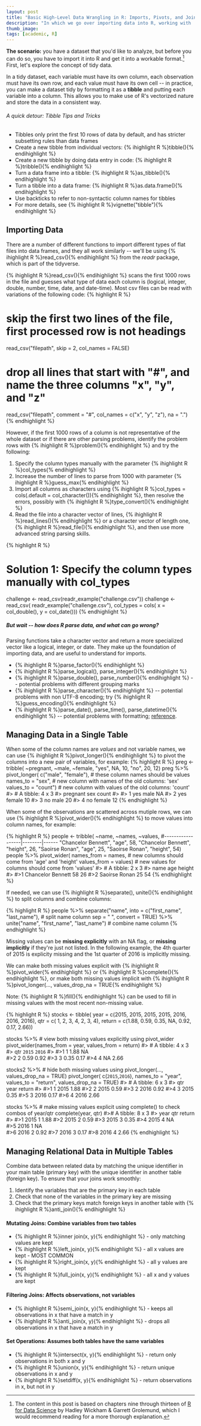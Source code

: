 ```yaml
---
layout: post
title: "Basic High-Level Data Wrangling in R: Imports, Pivots, and Joins"
description: "In which we go over importing data into R, working with 'tidy data,' manipulating single tables, and joining related tables."
thumb_image: 
tags: [academic, R]
---
```


**The scenario:** you have a dataset that you'd like to analyze, but before you can do so, you have to import it into R and get it into a workable format.[^1] First, let's explore the concept of tidy data.

In a tidy dataset, each variable must have its own column, each observation must have its own row, and each value must have its own cell -- in practice, you can make a dataset tidy by formatting it as a **tibble** and putting each variable into a column. This allows you to make use of R's vectorized nature and store the data in a consistent way.

###### A quick detour: Tibble Tips and Tricks
* Tibbles only print the first 10 rows of data by default, and has stricter subsetting rules than data frames
* Create a new tibble from individual vectors: {% ihighlight R %}tibble(){% endihighlight %}
* Create a new tibble by doing data entry in code: {% ihighlight R %}tribble(){% endihighlight %}
* Turn a data frame into a tibble: {% ihighlight R %}as_tibble(){% endihighlight %}
* Turn a tibble into a data frame: {% ihighlight R %}as.data.frame(){% endihighlight %}
* Use backticks to refer to non-syntactic column names for tibbles
* For more details, see {% ihighlight R %}vignette("tibble"){% endihighlight %}


[^1]: The content in this post is based on chapters nine through thirteen of [R for Data Science](https://r4ds.had.co.nz/index.html) by Hadley Wickham & Garrett Grolemund, which I would recommend reading for a more thorough explanation.

## Importing Data
There are a number of different functions to import different types of flat files into data frames, and they all work similarly -- we'll be using {% ihighlight R %}read_csv(){% endihighlight %} from the *readr* package, which is part of the tidyverse.

{% ihighlight R %}read_csv(){% endihighlight %} scans the first 1000 rows in the file and guesses what type of data each column is (logical, integer, double, number, time, date, and date-time). Most csv files can be read with variations of the following code:
{% highlight R %}
# skip the first two lines of the file, first processed row is not headings
read_csv("filepath", skip = 2, col_names = FALSE)

# drop all lines that start with "#", and name the three columns "x", "y", and "z"
read_csv("filepath", comment = "#", col_names = c("x", "y", "z"), na = ".")
{% endhighlight %}

However, if the first 1000 rows of a column is not representative of the whole dataset or if there are other parsing problems, identify the problem rows with {% ihighlight R %}problem(){% endihighlight %} and try the following:

1. Specify the column types manually with the parameter {% ihighlight R %}col_types{% endihighlight %}
2. Increase the number of lines to parse from 1000 with parameter {% ihighlight R %}guess_max{% endihighlight %}
3. Import all columns as characters using {% ihighlight R %}col_types = cols(.default = col_character()){% endihighlight %}, then resolve the errors, possibly with {% ihighlight R %}type_convert(){% endihighlight %}
4. Read the file into a character vector of lines, {% ihighlight R %}read_lines(){% endihighlight %} or a character vector of length one, {% ihighlight R %}read_file(){% endihighlight %}, and then use more advanced string parsing skills.

{% highlight R %}
# Solution 1: Specify the column types manually with col_types
challenge <- read_csv(readr_example("challenge.csv"))
challenge <- read_csv(
  readr_example("challenge.csv"), 
  col_types = cols(
    x = col_double(),
    y = col_date()))
{% endhighlight %}

##### But wait -- how does R parse data, and what can go wrong?
Parsing functions take a character vector and return a more specialized vector like a logical, integer, or date. They make up the foundation of importing data, and are useful to understand for imports.

* {% ihighlight R %}parse_factor(){% endihighlight %}
* {% ihighlight R %}parse_logical(), parse_integer(){% endihighlight %}
* {% ihighlight R %}parse_double(), parse_number(){% endihighlight %} -- potential problems with different grouping marks
* {% ihighlight R %}parse_character(){% endihighlight %} -- potential problems with non UTF-8 encoding; try {% ihighlight R %}guess_encoding(){% endihighlight %}
* {% ihighlight R %}parse_date(), parse_time(), parse_datetime(){% endihighlight %} -- potential problems with formatting; [reference](https://r4ds.had.co.nz/data-import.html#readr-datetimes).

## Managing Data in a Single Table
When some of the column names are *values* and not variable names, we can use {% ihighlight R %}pivot_longer(){% endihighlight %} to pivot the columns into a new pair of variables, for example:
{% highlight R %}
preg <- tribble(
  ~pregnant, ~male, ~female,
  "yes",     NA,    10,
  "no",      20,    12)
preg %>%
  pivot_longer(
  	c("male", "female"), # these column names should be values
  	names_to = "sex",    # new column with names of the old columns: 'sex'
  	values_to = "count") # new column with values of the old columns: 'count'
#> # A tibble: 4 x 3
#>   pregnant sex    count
#>   <chr>    <chr>  <dbl>
#> 1 yes      male      NA
#> 2 yes      female    10
#> 3 no       male      20
#> 4 no       female    12
{% endhighlight %}

When some of the observations are scattered across mutiple rows, we can use {% ihighlight R %}pivot_wider(){% endihighlight %} to move values into column names, for example:

{% highlight R %}
people <- tribble(
  ~name,              ~names,  ~values,
  #------------------|--------|------
  "Chancelor Bennett", "age",    58,
  "Chancelor Bennett", "height", 26,
  "Saoirse Ronan",     "age",    25,
  "Saoirse Ronan",     "height", 54)
people %>%
  pivot_wider(
  	names_from = names,   # new columns should come from 'age' and 'height'
  	values_from = values) # new values for columns should come from 'values'
#> # A tibble: 2 x 3
#>  name                age height
#>  <chr>             <dbl>  <dbl>
#>1 Chancelor Bennett    58     26
#>2 Saoirse Ronan        25     54
{% endhighlight %}

If needed, we can use {% ihighlight R %}separate(), unite(){% endihighlight %} to split columns and combine columns:

{% highlight R %}
people %>% 
  separate("name", into = c("first_name", "last_name"), # split name column
   sep = " ", 
   convert = TRUE) %>% 
  unite("name", "first_name", "last_name")	# combine name column
{% endhighlight %}

Missing values can be **missing explicitly** with an NA flag, or **missing implicitly** if they're just not listed. In the following example, the 4th quarter of 2015 is explicity missing and the 1st quarter of 2016 is implicitly missing. 

We can make both missing values explicit with {% ihighlight R %}pivot_wider{% endihighlight %} or {% ihighlight R %}complete(){% endihighlight %}, or make both missing values implicit with {% ihighlight R %}pivot_longer(..., values_drop_na = TRUE{% endihighlight %}

Note: {% ihighlight R %}fill(){% endihighlight %} can be used to fill in missing values with the most recent non-missing value.

{% highlight R %}
stocks <- tibble(
  year   = c(2015, 2015, 2015, 2015, 2016, 2016, 2016),
  qtr    = c(   1,    2,    3,    4,    2,    3,    4),
  return = c(1.88, 0.59, 0.35,   NA, 0.92, 0.17, 2.66))

stocks %>% # view both missing values explicitly using pivot_wider
  pivot_wider(names_from = year, values_from = return)
#> # A tibble: 4 x 3
#>    qtr `2015` `2016`
#>  <dbl>  <dbl>  <dbl>
#>1     1   1.88  NA   
#>2     2   0.59   0.92
#>3     3   0.35   0.17
#>4     4  NA      2.66

stocks2 %>% # hide both missing values using pivot_longer(..., values_drop_na = TRUE)
  pivot_longer(
  	c(`2015`,`2016`), 
  	names_to = "year", 
  	values_to = "return", 
  	values_drop_na = TRUE)
#> # A tibble: 6 x 3
#>    qtr year  return
#>  <dbl> <chr>  <dbl>
#>1     1 2015    1.88
#>2     2 2015    0.59
#>3     2 2016    0.92
#>4     3 2015    0.35
#>5     3 2016    0.17
#>6     4 2016    2.66

stocks %>% # make missing values explicit using complete() to check combos of year/qtr
  complete(year, qtr)
#># A tibble: 8 x 3
#>   year   qtr return
#>  <dbl> <dbl>  <dbl>
#>1  2015     1   1.88
#>2  2015     2   0.59
#>3  2015     3   0.35
#>4  2015     4  NA   
#>5  2016     1  NA   
#>6  2016     2   0.92
#>7  2016     3   0.17
#>8  2016     4   2.66
{% endhighlight %}

## Managing Relational Data in Multiple Tables
Combine data between related data by matching the unique identifier in your main table (primary key) with the unique identifier in another table (foreign key). To ensure that your joins work smoothly:

1. Identify the variables that are the primary key in each table
2. Check that none of the variables in the primary key are missing
3. Check that the primary keys match foreign keys in another table with {% ihighlight R %}anti_join(){% endihighlight %}

#### **Mutating Joins:** Combine variables from two tables
* {% ihighlight R %}inner join(x, y){% endihighlight %} - only matching values are kept
* {% ihighlight R %}left_join(x, y){% endihighlight %}  - all x values are kept - MOST COMMON
* {% ihighlight R %}right_join(x, y){% endihighlight %} - all y values are kept
* {% ihighlight R %}full_join(x, y){% endihighlight %}  - all x and y values are kept

#### **Filtering Joins:** Affects observations, not variables
* {% ihighlight R %}semi_join(x, y){% endihighlight %} - keeps all observations in x that have a match in y
* {% ihighlight R %}anti_join(x, y){% endihighlight %} - drops all observations in x that have a match in y

#### **Set Operations:** Assumes both tables have the same variables
* {% ihighlight R %}intersect(x, y){% endihighlight %} - return only observations in both x and y 
* {% ihighlight R %}union(x, y){% endihighlight %}    - return unique observations in x and y
* {% ihighlight R %}setdiff(x, y){% endihighlight %}   - return observations in x, but not in y





